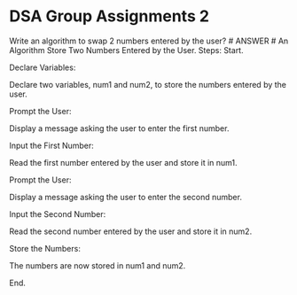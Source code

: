 # DSA Group Assignments 2
Write an algorithm to swap 2 numbers entered by the user?
                        # ANSWER #
An Algorithm Store Two Numbers Entered by the User.
Steps:
Start.

Declare Variables:

Declare two variables, num1 and num2, to store the numbers entered by the user.

Prompt the User:

Display a message asking the user to enter the first number.

Input the First Number:

Read the first number entered by the user and store it in num1.

Prompt the User:

Display a message asking the user to enter the second number.

Input the Second Number:

Read the second number entered by the user and store it in num2.

Store the Numbers:

The numbers are now stored in num1 and num2.

End.

